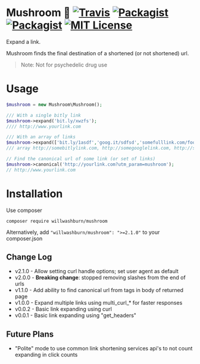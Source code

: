 # Mushroom :mushroom: [![Travis](https://img.shields.io/travis/willwashburn/mushroom.svg)](https://travis-ci.org/willwashburn/mushroom) [![Packagist](https://img.shields.io/packagist/dt/willwashburn/mushroom.svg)](https://packagist.org/packages/willwashburn/mushroom) [![Packagist](https://img.shields.io/packagist/v/willwashburn/mushroom.svg)](https://packagist.org/packages/willwashburn/mushroom) [![MIT License](https://img.shields.io/packagist/l/willwashburn/mushroom.svg?style=flat-square)](https://github.com/willwashburn/mushroom/blob/master/LICENSE)
Expand a link.

Mushroom finds the final destination of a shortened (or not shortened) url.

> Note: Not for psychedelic drug use

# Usage
 ```PHP
 $mushroom = new Mushroom\Mushroom();

 /// With a single bitly link
 $mushroom->expand('bit.ly/xwzfs');
 //// http://www.yourlink.com

 /// With an array of links
 $mushroom->expand(['bit.ly/1asdf','goog.it/sdfsd','somefulllink.com/foo']);
 /// array http://somebitlylink.com, http://somegooglelink.com, http://somefulllink.com/foo
 
 // Find the canonical url of some link (or set of links)
 $mushroom->canonical('http://yourlink.com?utm_param=mushroom');
 // http://www.yourlink.com

```

# Installation
Use composer

```composer require willwashburn/mushroom```

Alternatively, add ```"willwashburn/mushroom": ">=2.1.0"``` to your composer.json

## Change Log
- v2.1.0 - Allow setting curl handle options; set user agent as default 
- v2.0.0 - **Breaking change**: stopped removing slashes from the end of urls
- v1.1.0 - Add ability to find canonical url from tags in body of returned page
- v1.0.0 - Expand multiple links using multi_curl_* for faster responses
- v0.0.2 - Basic link expanding using curl
- v0.0.1 - Basic link expanding using "get_headers"

## Future Plans
- "Polite" mode to use common link shortening services api's to not count expanding in click counts
